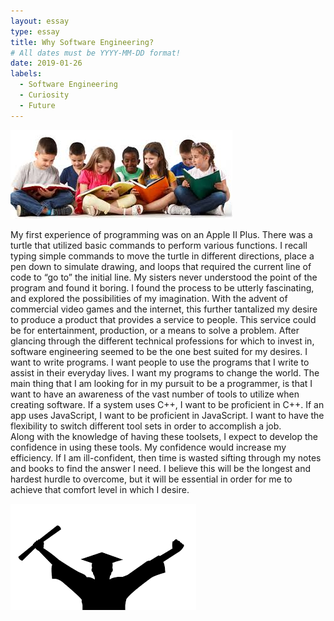 ```yaml
---
layout: essay
type: essay
title: Why Software Engineering?
# All dates must be YYYY-MM-DD format!
date: 2019-01-26
labels:
  - Software Engineering
  - Curiosity
  - Future
---
```

<img class="ui medium left floated image" src="../images/childhood.jpg">


My first experience of programming was on an Apple II Plus.  There was a turtle that utilized basic commands to perform various functions.  I recall typing simple commands to move the turtle in different directions, place a pen down to simulate drawing, and loops that required the current line of code to “go to” the initial line.  My sisters never understood the point of the program and found it boring.  I found the process to be utterly fascinating, and explored the possibilities of my imagination.
With the advent of commercial video games and the internet, this further tantalized my desire to produce a product that provides a service to people.  This service could be for entertainment, production, or a means to solve a problem.  After glancing through the different technical professions for which to invest in, software engineering seemed to be the one best suited for my desires.  I want to write programs.  I want people to use the programs that I write to assist in their everyday lives.  I want my programs to change the world.
The main thing that I am looking for in my pursuit to be a programmer, is that I want to have an awareness of the vast number of tools to utilize when creating software.  If a system uses C++, I want to be proficient in C++.  If an app uses JavaScript, I want to be proficient in JavaScript.  I want to have the flexibility to switch different tool sets in order to accomplish a job.  
Along with the knowledge of having these toolsets, I expect to develop the confidence in using these tools.  My confidence would increase my efficiency.  If I am ill-confident, then time is wasted sifting through my notes and books to find the answer I need.  I believe this will be the longest and hardest hurdle to overcome, but it will be essential in order for me to achieve that comfort level in which I desire.

<img class="ui medium left floated image" src="../images/Graduation.png">
